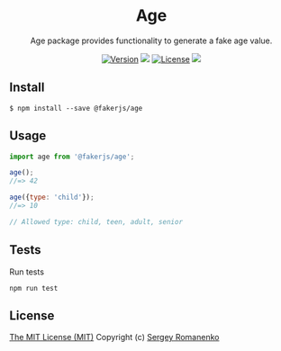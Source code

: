 <h1 align="center">Age</h1>
<p align="center">
Age package provides functionality to generate a fake age value.
</p>

<p align="center">
<a href="https://github.com/faker-javascript/age/releases"><img alt="Version" src="https://img.shields.io/github/release/faker-javascript/age.svg?label=version&color=green"></a> <img src="https://img.shields.io/npm/dt/@fakerjs/age"> <a href="https://github.com/faker-javascript/age"><img src="https://img.shields.io/badge/license-MIT-blue.svg?color=green" alt="License"></a> <img src="https://github.com/faker-javascript/age/actions/workflows/tests.yml/badge.svg">

## Install

```
$ npm install --save @fakerjs/age
```

## Usage

```js
import age from '@fakerjs/age';

age();
//=> 42

age({type: 'child'});
//=> 10

// Allowed type: child, teen, adult, senior
```

## Tests

Run tests

```
npm run test
```

## License
[The MIT License (MIT)](https://github.com/faker-javascript/age/blob/master/LICENSE.txt)
Copyright (c) [Sergey Romanenko](https://github.com/Awilum)
